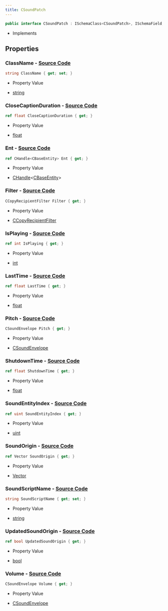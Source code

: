 ```yaml
---
title: CSoundPatch
---
```


```csharp
public interface CSoundPatch : ISchemaClass<CSoundPatch>, ISchemaField, ISchemaClass, INativeHandle
```

- Implements

## Properties

### **ClassName** - [Source Code](https://github.com/swiftly-solution/swiftlys2/blob/main/managed/src/SwiftlyS2.Generated/Schemas/Interfaces/CSoundPatch.cs#L40)

```csharp
string ClassName { get; set; }
```

- Property Value

- [string](https://learn.microsoft.com/dotnet/api/system.string)

### **CloseCaptionDuration** - [Source Code](https://github.com/swiftly-solution/swiftlys2/blob/main/managed/src/SwiftlyS2.Generated/Schemas/Interfaces/CSoundPatch.cs#L36)

```csharp
ref float CloseCaptionDuration { get; }
```

- Property Value

- [float](https://learn.microsoft.com/dotnet/api/system.single)

### **Ent** - [Source Code](https://github.com/swiftly-solution/swiftlys2/blob/main/managed/src/SwiftlyS2.Generated/Schemas/Interfaces/CSoundPatch.cs#L26)

```csharp
ref CHandle<CBaseEntity> Ent { get; }
```

- Property Value

- [CHandle](/docs/api/shared/natives/chandle-1)<[CBaseEntity](/docs/api/shared/schemadefinitions/cbaseentity)>

### **Filter** - [Source Code](https://github.com/swiftly-solution/swiftlys2/blob/main/managed/src/SwiftlyS2.Generated/Schemas/Interfaces/CSoundPatch.cs#L34)

```csharp
CCopyRecipientFilter Filter { get; }
```

- Property Value

- [CCopyRecipientFilter](/docs/api/shared/schemadefinitions/ccopyrecipientfilter)

### **IsPlaying** - [Source Code](https://github.com/swiftly-solution/swiftlys2/blob/main/managed/src/SwiftlyS2.Generated/Schemas/Interfaces/CSoundPatch.cs#L32)

```csharp
ref int IsPlaying { get; }
```

- Property Value

- [int](https://learn.microsoft.com/dotnet/api/system.int32)

### **LastTime** - [Source Code](https://github.com/swiftly-solution/swiftlys2/blob/main/managed/src/SwiftlyS2.Generated/Schemas/Interfaces/CSoundPatch.cs#L22)

```csharp
ref float LastTime { get; }
```

- Property Value

- [float](https://learn.microsoft.com/dotnet/api/system.single)

### **Pitch** - [Source Code](https://github.com/swiftly-solution/swiftlys2/blob/main/managed/src/SwiftlyS2.Generated/Schemas/Interfaces/CSoundPatch.cs#L16)

```csharp
CSoundEnvelope Pitch { get; }
```

- Property Value

- [CSoundEnvelope](/docs/api/shared/schemadefinitions/csoundenvelope)

### **ShutdownTime** - [Source Code](https://github.com/swiftly-solution/swiftlys2/blob/main/managed/src/SwiftlyS2.Generated/Schemas/Interfaces/CSoundPatch.cs#L20)

```csharp
ref float ShutdownTime { get; }
```

- Property Value

- [float](https://learn.microsoft.com/dotnet/api/system.single)

### **SoundEntityIndex** - [Source Code](https://github.com/swiftly-solution/swiftlys2/blob/main/managed/src/SwiftlyS2.Generated/Schemas/Interfaces/CSoundPatch.cs#L28)

```csharp
ref uint SoundEntityIndex { get; }
```

- Property Value

- [uint](https://learn.microsoft.com/dotnet/api/system.uint32)

### **SoundOrigin** - [Source Code](https://github.com/swiftly-solution/swiftlys2/blob/main/managed/src/SwiftlyS2.Generated/Schemas/Interfaces/CSoundPatch.cs#L30)

```csharp
ref Vector SoundOrigin { get; }
```

- Property Value

- [Vector](/docs/api/shared/natives/vector)

### **SoundScriptName** - [Source Code](https://github.com/swiftly-solution/swiftlys2/blob/main/managed/src/SwiftlyS2.Generated/Schemas/Interfaces/CSoundPatch.cs#L24)

```csharp
string SoundScriptName { get; set; }
```

- Property Value

- [string](https://learn.microsoft.com/dotnet/api/system.string)

### **UpdatedSoundOrigin** - [Source Code](https://github.com/swiftly-solution/swiftlys2/blob/main/managed/src/SwiftlyS2.Generated/Schemas/Interfaces/CSoundPatch.cs#L38)

```csharp
ref bool UpdatedSoundOrigin { get; }
```

- Property Value

- [bool](https://learn.microsoft.com/dotnet/api/system.boolean)

### **Volume** - [Source Code](https://github.com/swiftly-solution/swiftlys2/blob/main/managed/src/SwiftlyS2.Generated/Schemas/Interfaces/CSoundPatch.cs#L18)

```csharp
CSoundEnvelope Volume { get; }
```

- Property Value

- [CSoundEnvelope](/docs/api/shared/schemadefinitions/csoundenvelope)

